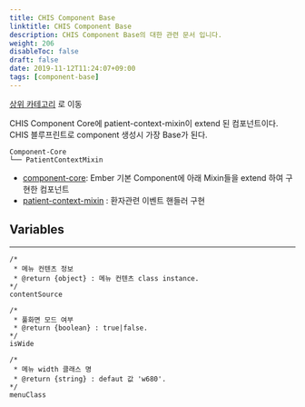 ```yaml
---
title: CHIS Component Base
linktitle: CHIS Component Base
description: CHIS Component Base의 대한 관련 문서 입니다.
weight: 206
disableToc: false
draft: false
date: 2019-11-12T11:24:07+09:00
tags: [component-base]
---
```


[ <i class="fas fa-arrow-up"></i> 상위 카테고리](/chis/framework/#framework-core) 로 이동

CHIS Component Core에 patient-context-mixin이 extend 된 컴포넌트이다. CHIS 블루프린트로 component 생성시 가장 Base가 된다.

```
Component-Core
└── PatientContextMixin
```

- [component-core](/chis/chis-core/): Ember 기본 Component에 아래 Mixin들을 extend 하여 구현한 컴포넌트
- [patient-context-mixin](/chis/chis-mixins/#patient-context-mixin) : 환자관련 이벤트 핸들러 구현

## Variables
---

```
/*
 * 메뉴 컨텐츠 정보
 * @return {object} : 메뉴 컨텐츠 class instance.
*/
contentSource

/*
 * 풀화면 모드 여부
 * @return {boolean} : true|false.
*/
isWide

/*
 * 메뉴 width 클래스 명
 * @return {string} : defaut 값 'w680'.
*/
menuClass
```